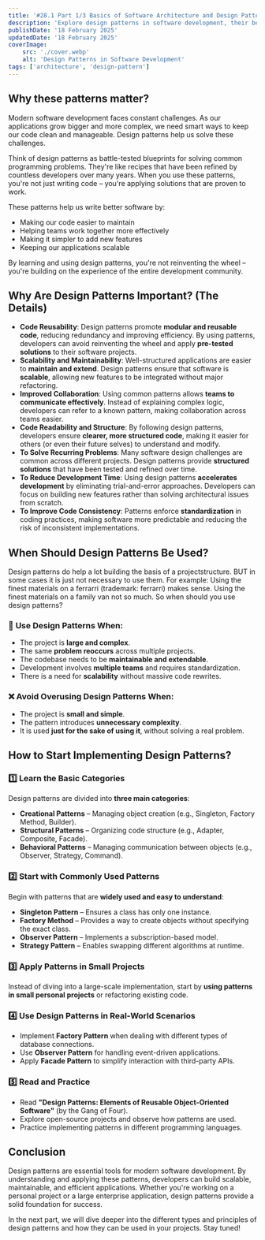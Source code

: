```yaml
---
title: '#28.1 Part 1/3 Basics of Software Architecture and Design Patterns'
description: 'Explore design patterns in software development, their benefits, and how to start implementing them.'
publishDate: '18 February 2025'
updatedDate: '18 February 2025'
coverImage:
    src: './cover.webp'
    alt: 'Design Patterns in Software Development'
tags: ['architecture', 'design-pattern']
---
```


## **Why these patterns matter?**

Modern software development faces constant challenges. As our applications grow bigger and more complex, we need smart ways to keep our code clean and manageable. Design patterns help us solve these challenges.

Think of design patterns as battle-tested blueprints for solving common programming problems. They're like recipes that have been refined by countless developers over many years. When you use these patterns, you're not just writing code – you're applying solutions that are proven to work.

These patterns help us write better software by:

- Making our code easier to maintain
- Helping teams work together more effectively
- Making it simpler to add new features
- Keeping our applications scalable

By learning and using design patterns, you're not reinventing the wheel – you're building on the experience of the entire development community.

## **Why Are Design Patterns Important? (The Details)**

- **Code Reusability**: Design patterns promote **modular and reusable code**, reducing redundancy and improving efficiency. By using patterns, developers can avoid reinventing the wheel and apply **pre-tested solutions** to their software projects.
- **Scalability and Maintainability**: Well-structured applications are easier to **maintain and extend**. Design patterns ensure that software is **scalable**, allowing new features to be integrated without major refactoring.
- **Improved Collaboration**: Using common patterns allows **teams to communicate effectively**. Instead of explaining complex logic, developers can refer to a known pattern, making collaboration across teams easier.
- **Code Readability and Structure**: By following design patterns, developers ensure **clearer, more structured code**, making it easier for others (or even their future selves) to understand and modify.
- **To Solve Recurring Problems**: Many software design challenges are common across different projects. Design patterns provide **structured solutions** that have been tested and refined over time.
- **To Reduce Development Time**: Using design patterns **accelerates development** by eliminating trial-and-error approaches. Developers can focus on building new features rather than solving architectural issues from scratch.
- **To Improve Code Consistency**: Patterns enforce **standardization** in coding practices, making software more predictable and reducing the risk of inconsistent implementations.

## **When Should Design Patterns Be Used?**

Design patterns do help a lot building the basis of a projectstructure. BUT in some cases it is just not necessary to use them. For example: Using the finest materials on a ferrarri (trademark: ferrarri) makes sense. Using the finest materials on a family van not so much. So when should you use design patterns?

### 🔹 **Use Design Patterns When:**

- The project is **large and complex**.
- The same **problem reoccurs** across multiple projects.
- The codebase needs to be **maintainable and extendable**.
- Development involves **multiple teams** and requires standardization.
- There is a need for **scalability** without massive code rewrites.

### ❌ **Avoid Overusing Design Patterns When:**

- The project is **small and simple**.
- The pattern introduces **unnecessary complexity**.
- It is used **just for the sake of using it**, without solving a real problem.

## **How to Start Implementing Design Patterns?**

### 1️⃣ **Learn the Basic Categories**

Design patterns are divided into **three main categories**:

- **Creational Patterns** – Managing object creation (e.g., Singleton, Factory Method, Builder).
- **Structural Patterns** – Organizing code structure (e.g., Adapter, Composite, Facade).
- **Behavioral Patterns** – Managing communication between objects (e.g., Observer, Strategy, Command).

### 2️⃣ **Start with Commonly Used Patterns**

Begin with patterns that are **widely used and easy to understand**:

- **Singleton Pattern** – Ensures a class has only one instance.
- **Factory Method** – Provides a way to create objects without specifying the exact class.
- **Observer Pattern** – Implements a subscription-based model.
- **Strategy Pattern** – Enables swapping different algorithms at runtime.

### 3️⃣ **Apply Patterns in Small Projects**

Instead of diving into a large-scale implementation, start by **using patterns in small personal projects** or refactoring existing code.

### 4️⃣ **Use Design Patterns in Real-World Scenarios**

- Implement **Factory Pattern** when dealing with different types of database connections.
- Use **Observer Pattern** for handling event-driven applications.
- Apply **Facade Pattern** to simplify interaction with third-party APIs.

### 5️⃣ **Read and Practice**

- Read **"Design Patterns: Elements of Reusable Object-Oriented Software"** (by the Gang of Four).
- Explore open-source projects and observe how patterns are used.
- Practice implementing patterns in different programming languages.

## Conclusion

Design patterns are essential tools for modern software development. By understanding and applying these patterns, developers can build scalable, maintainable, and efficient applications. Whether you're working on a personal project or a large enterprise application, design patterns provide a solid foundation for success.

In the next part, we will dive deeper into the different types and principles of design patterns and how they can be used in your projects. Stay tuned!
